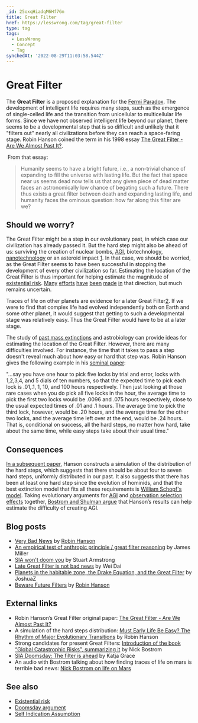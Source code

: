 ```yaml
---
_id: 25oxqHiadqM6Hf7Gn
title: Great Filter
href: https://lesswrong.com/tag/great-filter
type: tag
tags:
  - LessWrong
  - Concept
  - Tag
synchedAt: '2022-08-29T11:03:58.544Z'
---
```

# Great Filter

The **Great Filter** is a proposed explanation for the [Fermi Paradox](http://en.wikipedia.org/wiki/Fermi_paradox). The development of intelligent life requires many steps, such as the emergence of single-celled life and the transition from unicellular to multicellular life forms. Since we have not observed intelligent life beyond our planet, there seems to be a developmental step that is so difficult and unlikely that it "filters out" nearly all civilizations before they can reach a space-faring stage. Robin Hanson coined the term in his 1998 essay [The Great Filter - Are We Almost Past It?](http://hanson.gmu.edu/greatfilter.html).

 From that essay:

> Humanity seems to have a bright future, i.e., a non-trivial chance of expanding to fill the universe with lasting life. But the fact that space near us seems dead now tells us that any given piece of dead matter faces an astronomically low chance of begating such a future. There thus exists a great filter between death and expanding lasting life, and humanity faces the ominous question: how far along this filter are we? 

Should we worry?
----------------

The Great Filter might be a step in our evolutionary past, in which case our civilization has already passed it. But the hard step might also be ahead of us: surviving the creation of nuclear bombs, [AGI](https://wiki.lesswrong.com/wiki/AGI), biotechnology, [nanotechnology](https://lessestwrong.com/tag/nanotechnology) or an asteroid impact [1](http://www.global-catastrophic-risks.com/docs/Chap01.pdf). In that case, we should be worried, as the Great Filter seems to have been successful in stopping the development of every other civilization so far. Estimating the location of the Great Filter is thus important for helping estimate the magnitude of [existential risk](https://lessestwrong.com/tag/existential-risk). [Many](http://hanson.gmu.edu/greatfilter.html) [efforts](http://hanson.gmu.edu/hardstep.pdf) [have](http://www.stat.berkeley.edu/~aldous/Papers/GF.pdf) [been](http://www.nickbostrom.com/papers/fermi.pdf) [made](http://www.global-catastrophic-risks.com/docs/Chap01.pdf) [in](http://meteuphoric.wordpress.com/2010/03/23/sia-doomsday-the-filter-is-ahead/) that direction, but much remains uncertain.

Traces of life on other planets are evidence for a later Great Filter[2](http://www.youtube.com/watch?v=_W8zu7lFmhY). If we were to find that complex life had evolved independently both on Earth and some other planet, it would suggest that getting to such a developmental stage was relatively easy. Thus the Great Filter would have to be at a later stage.

The study of [past mass extinctions](http://en.wikipedia.org/wiki/Extinction_event#Major_extinction_events) and astrobiology can provide ideas for estimating the location of the Great Filter. However, there are many difficulties involved. For instance, the time that it takes to pass a step doesn't reveal much about how easy or hard that step was. Robin Hanson gives the following example in his [seminal paper](http://hanson.gmu.edu/greatfilter.html):

"…say you have one hour to pick five locks by trial and error, locks with 1,2,3,4, and 5 dials of ten numbers, so that the expected time to pick each lock is .01,.1, 1, 10, and 100 hours respectively. Then just looking at those rare cases when you do pick all five locks in the hour, the average time to pick the first two locks would be .0096 and .075 hours respectively, close to the usual expected times of .01 and .1 hours. The average time to pick the third lock, however, would be .20 hours, and the average time for the other two locks, and the average time left over at the end, would be .24 hours. That is, conditional on success, all the hard steps, no matter how hard, take about the same time, while easy steps take about their usual time."

Consequences
------------

[In a subsequent paper](http://hanson.gmu.edu/hardstep.pdf), Hanson constructs a simulation of the distribution of the hard steps, which suggests that there should be about four to seven hard steps, uniformly distributed in our past. It also suggests that there has been at least one hard step since the evolution of hominids, and that the best extinction model that fits all these requirements is [William Schopf's model](http://www.pnas.org/content/91/15/6735.full.pdf). Taking evolutionary arguments for [AGI](https://wiki.lesswrong.com/wiki/AGI) and [observation selection effects](https://lessestwrong.com/tag/observation-selection-effect) together, [Bostrom and Shulman argue](http://www.nickbostrom.com/aievolution.pdf) that Hanson’s results can help estimate the difficulty of creating AGI.

Blog posts
----------

*   [Very Bad News](http://www.overcomingbias.com/2010/03/very-bad-news.html) by [Robin Hanson](https://lessestwrong.com/tag/robin-hanson)
*   [An empirical test of anthropic principle / great filter reasoning](https://lessestwrong.com/lw/1z8/an_empirical_test_of_anthropic_principle_great/) by James Miller
*   [SIA won't doom you](https://lessestwrong.com/lw/1zj/sia_wont_doom_you/) by Stuart Armstrong
*   [Late Great Filter is not bad news](https://lessestwrong.com/lw/214/late_great_filter_is_not_bad_news/) by Wei Dai
*   [Planets in the habitable zone, the Drake Equation, and the Great Filter](https://lessestwrong.com/lw/7w8/planets_in_the_habitable_zone_the_drake_equation/) by JoshuaZ
*   [Beware Future Filters](http://www.overcomingbias.com/2010/11/beware-future-filters.html) by [Robin Hanson](https://lessestwrong.com/tag/robin-hanson)

External links
--------------

*   Robin Hanson’s Great Filter original paper: [The Great Filter - Are We Almost Past It?](http://hanson.gmu.edu/greatfilter.html)
*   A simulation of the hard steps distribution: [Must Early Life Be Easy? The Rhythm of Major Evolutionary Transitions](http://hanson.gmu.edu/hardstep.pdf) by Robin Hanson
*   Strong candidates for present Great Filters: [Introduction of the book “Global Catastrophic Risks”, summarizing it](http://www.global-catastrophic-risks.com/docs/Chap01.pdf) by Nick Bostrom
*   [SIA Doomsday: The filter is ahead](http://meteuphoric.wordpress.com/2010/03/23/sia-doomsday-the-filter-is-ahead/) by Katja Grace
*   An audio with Bostrom talking about how finding traces of life on mars is terrible bad news: [Nick Bostrom on life on Mars](http://www.youtube.com/watch?v=_W8zu7lFmhY)

See also
--------

*   [Existential risk](https://lessestwrong.com/tag/existential-risk)
*   [Doomsday argument](https://lessestwrong.com/tag/doomsday-argument)
*   [Self Indication Assumption](https://lessestwrong.com/tag/self-indication-assumption)